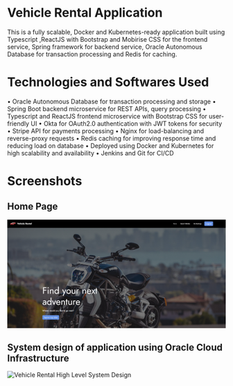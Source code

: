 
# Vehicle Rental Application

This is a fully scalable, Docker and Kubernetes-ready application built using Typescript ,ReactJS with Bootstrap and Mobirise CSS for the frontend service, Spring framework for backend service, Oracle Autonomous Database for transaction processing and Redis for caching.

# Technologies and Softwares Used

•	Oracle Autonomous Database for transaction processing and storage
•	Spring Boot backend microservice for REST APIs, query processing
•	Typescript and ReactJS frontend microservice with Bootstrap CSS for user-friendly UI
•	Okta for OAuth2.0 authentication with JWT tokens for security
•	Stripe API for payments processing
•	Nginx for load-balancing and reverse-proxy requests
•	Redis caching for improving response time and reducing load on database
•	Deployed using Docker and Kubernetes for high scalability and availability
•	Jenkins and Git for CI/CD


# Screenshots

## Home Page
![home page](https://github.com/harishva2310/Project/blob/19602c99de03d300c10b6fdc14270678a24aab94/assets/Project%20Screenshots/Home%20Page.png)



## System design of application using Oracle Cloud Infrastructure

![Vehicle Rental High Level System Design](https://github.com/user-attachments/assets/538c1165-14ea-46a3-9260-8afba665fab8)
